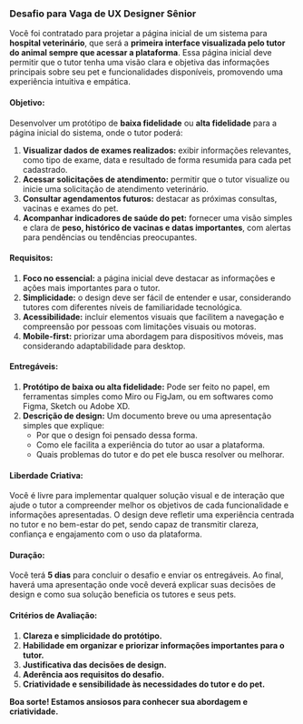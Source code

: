 ### Desafio para Vaga de UX Designer Sênior

Você foi contratado para projetar a página inicial de um sistema para **hospital veterinário**, que será a **primeira interface visualizada pelo tutor do animal sempre que acessar a plataforma**. 
Essa página inicial deve permitir que o tutor tenha uma visão clara e objetiva das informações principais sobre seu pet e funcionalidades disponíveis, promovendo uma experiência intuitiva e empática.

#### Objetivo:
Desenvolver um protótipo de **baixa fidelidade** ou **alta fidelidade** para a página inicial do sistema, onde o tutor poderá:

1. **Visualizar dados de exames realizados:** exibir informações relevantes, como tipo de exame, data e resultado de forma resumida para cada pet cadastrado.
2. **Acessar solicitações de atendimento:** permitir que o tutor visualize ou inicie uma solicitação de atendimento veterinário.
3. **Consultar agendamentos futuros:** destacar as próximas consultas, vacinas e exames do pet.
4. **Acompanhar indicadores de saúde do pet:** fornecer uma visão simples e clara de **peso, histórico de vacinas e datas importantes**, com alertas para pendências ou tendências preocupantes.

#### Requisitos:
1. **Foco no essencial:** a página inicial deve destacar as informações e ações mais importantes para o tutor.
2. **Simplicidade:** o design deve ser fácil de entender e usar, considerando tutores com diferentes níveis de familiaridade tecnológica.
3. **Acessibilidade:** incluir elementos visuais que facilitem a navegação e compreensão por pessoas com limitações visuais ou motoras.
4. **Mobile-first:** priorizar uma abordagem para dispositivos móveis, mas considerando adaptabilidade para desktop.

#### Entregáveis:
1. **Protótipo de baixa ou alta fidelidade:** Pode ser feito no papel, em ferramentas simples como Miro ou FigJam, ou em softwares como Figma, Sketch ou Adobe XD.
2. **Descrição de design:** Um documento breve ou uma apresentação simples que explique:
    - Por que o design foi pensado dessa forma.
    - Como ele facilita a experiência do tutor ao usar a plataforma.
    - Quais problemas do tutor e do pet ele busca resolver ou melhorar.

#### Liberdade Criativa:
Você é livre para implementar qualquer solução visual e de interação que ajude o tutor a compreender melhor os objetivos de cada funcionalidade e informações apresentadas. O design deve refletir uma experiência centrada no tutor e no bem-estar do pet, sendo capaz de transmitir clareza, confiança e engajamento com o uso da plataforma.

#### Duração:
Você terá **5 dias** para concluir o desafio e enviar os entregáveis. Ao final, haverá uma apresentação onde você deverá explicar suas decisões de design e como sua solução beneficia os tutores e seus pets.

#### Critérios de Avaliação:
1. **Clareza e simplicidade do protótipo.**
2. **Habilidade em organizar e priorizar informações importantes para o tutor.**
3. **Justificativa das decisões de design.**
4. **Aderência aos requisitos do desafio.**
5. **Criatividade e sensibilidade às necessidades do tutor e do pet.**

**Boa sorte! Estamos ansiosos para conhecer sua abordagem e criatividade.**
